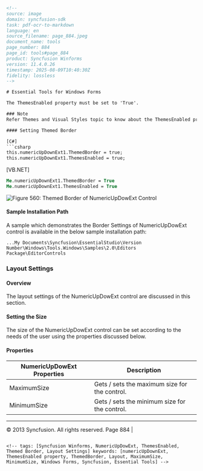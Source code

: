 ```html
<!-- 
source: image
domain: syncfusion-sdk
task: pdf-ocr-to-markdown
language: en
source_filename: page_884.jpeg
document_name: tools
page_number: 884
page_id: tools#page_884
product: Syncfusion Winforms
version: 11.4.0.26
timestamp: 2025-08-09T10:40:30Z
fidelity: lossless
-->

# Essential Tools for Windows Forms

The ThemesEnabled property must be set to 'True'.

### Note
Refer Themes and Visual Styles topic to know about the ThemesEnabled property.

#### Setting Themed Border

[C#]
```csharp
this.numericUpDownExt1.ThemedBorder = true;
this.numericUpDownExt1.ThemesEnabled = true;
```

[VB.NET]
```vb
Me.numericUpDownExt1.ThemedBorder = True
Me.numericUpDownExt1.ThemesEnabled = True
```

![Figure 560: Themed Border of NumericUpDowExt Control](https://example.com/path-to-image)

#### Sample Installation Path

A sample which demonstrates the Border Settings of NumericUpDowExt control is available in the below sample installation path:

```
...My Documents\Syncfusion\EssentialStudio\Version Number\Windows\Tools.Windows\Samples\2.0\Editors Package\EditorControls
```

### Layout Settings

#### Overview
The layout settings of the NumericUpDowExt control are discussed in this section.

#### Setting the Size

The size of the NumericUpDowExt control can be set according to the needs of the user using the properties discussed below.

#### Properties

| NumericUpDowExt Properties | Description |
|-----------------------------|-------------|
| MaximumSize                | Gets / sets the maximum size for the control. |
| MinimumSize                | Gets / sets the minimum size for the control. |

---

© 2013 Syncfusion. All rights reserved.
Page 884 | 
```

<!-- tags: [Syncfusion Winforms, NumericUpDowExt, ThemesEnabled, Themed Border, Layout Settings] keywords: [numericUpDownExt, ThemesEnabled property, ThemedBorder, Layout, MaximumSize, MinimumSize, Windows Forms, Syncfusion, Essential Tools] -->
```